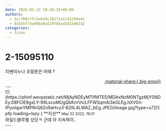 ```yaml
---
date: 2022-05-22 19:20:35+09:00
authors:
  - 3cc768cffc5a918c28271afcd129de4c
  - 01435f74a49ba8a519705ad242348232
categories:
  - Jisun
---
```


# 2-15095110

<div class="post-container" markdown="1">
<div class="content-container md-sidebar__scrollwrap" markdown="1">

지쎈이누나 조말론은 어때 ? 

</div>
</div>

<div style="text-align: right;" markdown="1">
<a href="https://weverse.io/fromis9/fanpost/2-15095110" style="text-align: right;">:material-share:{.big-emoji}</a>
</div>
---

<div class="comments-container md-sidebar__scrollwrap" markdown="1">
<div class="comment" markdown="1">
<div class='id-container' markdown="1">
![](https://phinf.wevpstatic.net/MjAyNDEyMTlfMTE5/MDAxNzM0NTgzMjY0NDEy.08FClE9gxLY-99LscoMUgQbKnrVicLFFWSqmAi3eGLEg.hXV0n-tPyoIqjwYMPRrQ8Zn9aHvy3-B2llL4LWAZ_bEg.JPEG/image.jpg?type=s72){ pfp loading=lazy }
**<span class="artist">지선</span>** <small>May 22 2022, 19:21</small><br>
</div>
<div class='comment-body' markdown="1">
와일드블루벨 샀당ㅋ 근데 아 지속력이..
</div>
</div>
</div>
---
